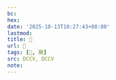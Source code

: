 ```yaml
---
bc:
hex:
date: '2025-10-13T10:27:43+08:00'
lastmod:
title: 􅋍
url: 􅋍
tags: [𩖣, 颰]
src: DCCV, DCCV
note:
---
```

